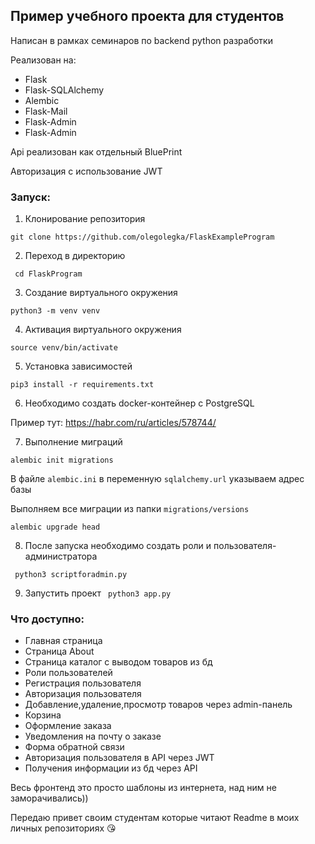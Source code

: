 <H2>Пример учебного проекта для студентов</H2>
<p>Написан в рамках семинаров по backend python разработки</p> 
Реализован на:
<ul>
<li> Flask </li>
<li> Flask-SQLAlchemy </li>
<li> Alembic </li>
<li> Flask-Mail </li>
<li> Flask-Admin </li> 
<li> Flask-Admin </li> 
</ul>
<p>Api реализован как отдельный BluePrint</p>
Авторизация с использование JWT

<H3> Запуск:</H3>

1. Клонирование репозитория

```git clone https://github.com/olegolegka/FlaskExampleProgram```

2. Переход в директорию

``` cd FlaskProgram```

3. Создание виртуального окружения

```python3 -m venv venv```

4. Активация виртуального окружения

```source venv/bin/activate```

5. Установка зависимостей

```pip3 install -r requirements.txt```

6. Необходимо создать docker-контейнер с PostgreSQL

Пример тут: https://habr.com/ru/articles/578744/

7. Выполнение миграций

 ``` alembic init migrations ```

В файле ```alembic.ini``` в переменную ```sqlalchemy.url``` указываем адрес базы

Выполняем все миграции из папки ```migrations/versions```

```alembic upgrade head```

8. После запуска необходимо создать роли и пользователя-администратора

``` python3 scriptforadmin.py```

9. Запустить проект
``` python3 app.py```

<H3> Что доступно: </H3>
<ul>
<li> Главная страница </li>
<li> Страница About </li>
<li> Страница каталог с выводом товаров из бд</li>
<li> Роли пользователей</li>
<li> Регистрация пользователя</li>
<li> Авторизация пользователя</li>
<li> Добавление,удаление,просмотр товаров через admin-панель</li>
<li> Корзина </li>
<li> Оформление заказа</li>
<li> Уведомления на почту о заказе</li>
<li> Форма обратной связи </li>
<li> Авторизация пользователя в API через JWT </li>
<li> Получения информации из бд через API</li>
</ul>

Весь фронтенд это просто шаблоны из интернета, над ним не заморачивались))

Передаю привет своим студентам которые читают Readme в моих личных репозиториях :kissing_heart: